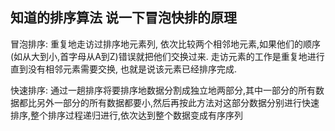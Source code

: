 ## 知道的排序算法 说一下冒泡快排的原理
冒泡排序: 重复地走访过排序地元素列, 依次比较两个相邻地元素,如果他们的顺序(如从大到小,首字母从A到Z)错误就把他们交换过来. 走访元素的工作是重复地进行直到没有相邻元素需要交换, 也就是说该元素已经排序完成.

快速排序: 通过一趟排序将要排序地数据分割成独立地两部分,其中一部分的所有数据都比另外一部分的所有数据都要小,然后再按此方法对这部分数据分别进行快速排序,整个排序过程递归进行,依次达到整个数据变成有序序列

